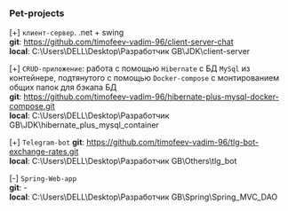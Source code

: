 
### Pet-projects

[+] `клиент-сервер`. .net + swing  
**git**: https://github.com/timofeev-vadim-96/client-server-chat  
**local**: C:\Users\DELL\Desktop\Разработчик GB\JDK\client-server  


[+] `CRUD-приложение`: работа  с помощью `Hibernate` с БД `MySql` из контейнере, подтянутого с помощью `Docker-compose` с монтированием общих папок для бэкапа БД  
**git**: https://github.com/timofeev-vadim-96/hibernate-plus-mysql-docker-compose.git  
**local**: C:\Users\DELL\Desktop\Разработчик GB\JDK\hibernate_plus_mysql_container  

[+] `Telegram-bot`
**git**: https://github.com/timofeev-vadim-96/tlg-bot-exchange-rates.git  
**local**: C:\Users\DELL\Desktop\Разработчик GB\Others\tlg_bot  

[-] `Spring-Web-app`  
**git**: -   
**local**: C:\Users\DELL\Desktop\Разработчик GB\Spring\Spring_MVC_DAO